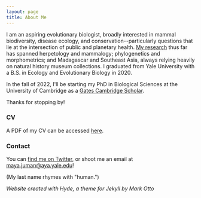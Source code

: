 ```yaml
---
layout: page
title: About Me
---
```


I am an aspiring evolutionary biologist, broadly interested in mammal biodiversity, disease ecology, and conservation--particularly questions that lie at the intersection of public and planetary health. <a href="research">My research</a> thus far has spanned herpetology and mammalogy; phylogenetics and morphometrics; and Madagascar and Southeast Asia, always relying heavily on natural history museum collections. I graduated from Yale University with a B.S. in Ecology and Evolutionary Biology in 2020.

In the fall of 2022, I'll be starting my PhD in Biological Sciences at the University of Cambridge as a <a href="https://www.gatescambridge.org/biography/18513/" target="_blank">Gates Cambridge Scholar</a>.

Thanks for stopping by!

### CV

A PDF of my CV can be accessed <a href="https://mayajuman.github.io/CV/MayaJumanCV040422.pdf" target="_blank">here</a>.

### Contact

You can <a href="https://twitter.com/mayajuman" target="_blank">find me on Twitter</a>, or shoot me an email at <a href="mailto:maya.juman@aya.yale.edu">maya.juman@aya.yale.edu</a>!

(My last name rhymes with "human.")

*Website created with Hyde, a theme for Jekyll by Mark Otto*
